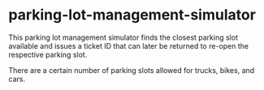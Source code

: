 # parking-lot-management-simulator

This parking lot management simulator finds the closest parking slot available and issues a ticket ID that can later be returned to re-open the respective parking slot.

There are a certain number of parking slots allowed for trucks, bikes, and cars.
